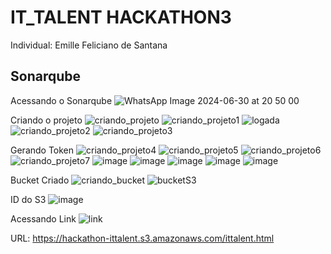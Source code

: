 # IT_TALENT HACKATHON3

Individual: Emille Feliciano de Santana


## Sonarqube

Acessando o Sonarqube
![WhatsApp Image 2024-06-30 at 20 50 00](https://github.com/EmilleFeliciano/IT_Talent_Hackathon3/assets/99232463/a10a2e8d-ebbd-4dab-9ac8-9ce6a2bd9cc9)

Criando o projeto
![criando_projeto](https://github.com/EmilleFeliciano/IT_Talent_Hackathon3/assets/99232463/390ecb7a-7e40-4579-bd61-6423284e92ad)
![criando_projeto1](https://github.com/EmilleFeliciano/IT_Talent_Hackathon3/assets/99232463/09ee722a-7eb9-4993-b42f-10530ab41492)
![logada](https://github.com/EmilleFeliciano/IT_Talent_Hackathon3/assets/99232463/57374702-a7a5-4eb1-988f-d547c9a947cf)
![criando_projeto2](https://github.com/EmilleFeliciano/IT_Talent_Hackathon3/assets/99232463/97d7fd18-4cf4-4076-b0f2-1b7ef9ab241f)
![criando_projeto3](https://github.com/EmilleFeliciano/IT_Talent_Hackathon3/assets/99232463/2b525d80-68ae-4b32-be68-4985dc4eb74e)

Gerando Token
![criando_projeto4](https://github.com/EmilleFeliciano/IT_Talent_Hackathon3/assets/99232463/669b0215-2e79-4ca2-852c-5049ad22a4b0)
![criando_projeto5](https://github.com/EmilleFeliciano/IT_Talent_Hackathon3/assets/99232463/70cf2bf6-87da-4b72-8a09-9ee3de625901)
![criando_projeto6](https://github.com/EmilleFeliciano/IT_Talent_Hackathon3/assets/99232463/64149f40-d1a4-40f4-8ce6-8549de13d603)
![criando_projeto7](https://github.com/EmilleFeliciano/IT_Talent_Hackathon3/assets/99232463/eb21539e-010a-4e54-81be-b546f2878e96)
![image](https://github.com/EmilleFeliciano/IT_Talent_Hackathon3/assets/99232463/d30737bd-bb86-4333-8a36-2cf84ea39c75)
![image](https://github.com/EmilleFeliciano/IT_Talent_Hackathon3/assets/99232463/73bc7745-493d-40de-9ba4-93af5179b552)
![image](https://github.com/EmilleFeliciano/IT_Talent_Hackathon3/assets/99232463/459750fa-ba9b-4a64-b507-e55f62e683e6)
![image](https://github.com/EmilleFeliciano/IT_Talent_Hackathon3/assets/99232463/8c66b74a-b3b3-4cbd-84d4-aaaa2d6d778a)
![image](https://github.com/EmilleFeliciano/IT_Talent_Hackathon3/assets/99232463/5c8a5955-818b-424b-bed3-4e54f20d985f)


Bucket Criado
![criando_bucket](https://github.com/EmilleFeliciano/IT_Talent_Hackathon3/assets/99232463/d7d69e7a-1e98-4b7a-96b5-1255ef3d1f4d)
![bucketS3](https://github.com/EmilleFeliciano/IT_Talent_Hackathon3/assets/99232463/0de7b28a-9fff-4764-b70e-aaaf44680140)

ID do S3
![image](https://github.com/EmilleFeliciano/IT_Talent_Hackathon3/assets/99232463/ac752480-4384-4a85-91fe-c571b4b09b60)

Acessando Link
![link](https://github.com/EmilleFeliciano/IT_Talent_Hackathon3/assets/99232463/29146832-1b1a-49bb-a20e-60a829b59d91)

URL: https://hackathon-ittalent.s3.amazonaws.com/ittalent.html

